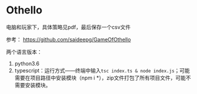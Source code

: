 # Othello
电脑和玩家下，具体策略见pdf，最后保存一个csv文件

参考：
https://github.com/saideepg/GameOfOthello

两个语言版本：
1. python3.6
2. typescript：运行方式——终端中输入`tsc index.ts & node index.js`；可能需要在项目路径中安装模块（npm i *），zip文件打包了所有项目文件，可能不需要安装模块。

